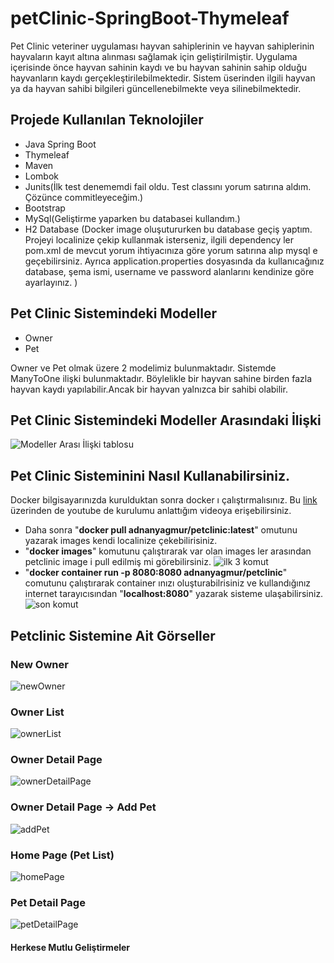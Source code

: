 # petClinic-SpringBoot-Thymeleaf
Pet Clinic veteriner uygulaması hayvan sahiplerinin ve hayvan sahiplerinin hayvaların kayıt altına alınması sağlamak için geliştirilmiştir. Uygulama içerisinde önce hayvan sahinin kaydı ve bu hayvan sahinin sahip olduğu hayvanların kaydı gerçekleştirilebilmektedir. Sistem üserinden ilgili hayvan ya da hayvan sahibi bilgileri güncellenebilmekte veya silinebilmektedir.

## Projede Kullanılan Teknolojiler

- Java Spring Boot
- Thymeleaf
- Maven
- Lombok
- Junits(İlk test denememdi fail oldu. Test classını yorum satırına aldım. Çözünce commitleyeceğim.)
- Bootstrap
- MySql(Geliştirme yaparken bu databasei kullandım.)
- H2 Database (Docker image oluşutururken bu database geçiş yaptım. Projeyi localinize çekip kullanmak isterseniz, ilgili dependency ler pom.xml de mevcut yorum ihtiyacınıza göre yorum satırına alıp mysql e geçebilirsiniz. Ayrıca application.properties dosyasında da kullanıcağınız database, şema ismi, username ve password alanlarını kendinize göre ayarlayınız. )

## Pet Clinic Sistemindeki Modeller
- Owner
- Pet

Owner ve Pet olmak üzere 2 modelimiz bulunmaktadır. Sistemde ManyToOne ilişki bulunmaktadır. Böylelikle bir hayvan sahine birden fazla hayvan kaydı yapılabilir.Ancak bir hayvan yalnızca bir sahibi olabilir.
## Pet Clinic Sistemindeki Modeller Arasındaki İlişki
![Modeller Arası İlişki tablosu](https://i.hizliresim.com/ptscsw0.png)

## Pet Clinic Sisteminini Nasıl Kullanabilirsiniz.

Docker bilgisayarınızda kurulduktan sonra docker ı çalıştırmalısınız. Bu [link](https://www.youtube.com/watch?v=TQ4khPNy7os&t=10s) üzerinden de youtube de kurulumu anlattığım videoya erişebilirsiniz.

+ Daha sonra "**docker pull adnanyagmur/petclinic:latest**" omutunu yazarak images kendi localinize çekebilirisiniz. 
+ "**docker images**" komutunu çalıştırarak var olan images ler arasından petclinic image i pull edilmiş mi görebilirsiniz.
![ilk 3 komut](https://i.hizliresim.com/63naq46.png)
+ "**docker container run -p 8080:8080 adnanyagmur/petclinic**" comutunu çalıştırarak container ınızı oluşturabilrisiniz ve kullandığınız internet tarayıcısından "**localhost:8080**" yazarak sisteme ulaşabilirsiniz. 
![son komut](https://i.hizliresim.com/s6tnnst.png)

## Petclinic Sistemine Ait Görseller

### New Owner

![newOwner](https://i.hizliresim.com/4yk983a.png)

### Owner List

![ownerList](https://i.hizliresim.com/45acy5q.png)

### Owner Detail Page

![ownerDetailPage](https://i.hizliresim.com/mxk90rv.png)

### Owner Detail Page -> Add Pet

![addPet](https://i.hizliresim.com/si39pgz.png)

### Home Page (Pet List)

![homePage](https://i.hizliresim.com/cofpho3.png)

### Pet Detail Page

![petDetailPage](https://i.hizliresim.com/qorpegx.png)

#### Herkese Mutlu Geliştirmeler

